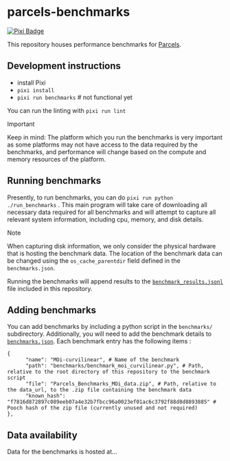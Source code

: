 # parcels-benchmarks

[![Pixi Badge](https://img.shields.io/endpoint?url=https://raw.githubusercontent.com/prefix-dev/pixi/main/assets/badge/v0.json)](https://pixi.sh)

This repository houses performance benchmarks for [Parcels](https://github.com/OceanParcels/Parcels).

## Development instructions

- install Pixi
- `pixi install`
- `pixi run benchmarks`  # not functional yet

You can run the linting with `pixi run lint`

> [!IMPORTANT]
> Keep in mind: The platform which you run the benchmarks is very important as some platforms may not have access to the data required by the benchmarks, and performance will change based on the compute and memory resources of the platform.

## Running benchmarks
Presently, to run benchmarks, you can do `pixi run python ./run_benchmarks` . This main program will take care of downloading all necessary data required for all benchmarks and will attempt to capture all relevant system information, including cpu, memory, and disk details. 

> [!NOTE]
> When capturing disk information, we only consider the physical hardware that is hosting the benchmark data. The location of the benchmark data can be changed using the `os_cache_parentdir` field defined in the `benchmarks.json`.

Running the benchmarks will append results to the [`benchmark_results.jsonl`](./benchmark_results.jsonl) file included in this repository.


## Adding benchmarks
You can add benchmarks by including a python script in the `benchmarks/` subdirectory. Additionally, you will need to add the benchmark details to [`benchmarks.json`](./benchmarks.json). Each benchmark entry has the following items :

```
{
      "name": "MOi-curvilinear", # Name of the benchmark
      "path": "benchmarks/benchmark_moi_curvilinear.py", # Path, relative to the root directory of this repository to the benchmark script
      "file": "Parcels_Benchmarks_MOi_data.zip", # Path, relative to the data_url, to the .zip file containing the benchmark data
      "known_hash": "f7816d872897c089eeb07a4e32b7fbcc96a0023ef01ac6c3792f88d8d8893885" # Pooch hash of the zip file (currently unused and not required)
},
```

## Data availability

Data for the benchmarks is hosted at...
